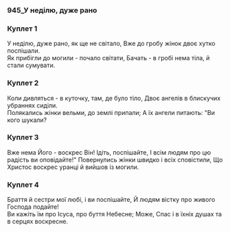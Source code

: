 ### 945_У неділю, дуже рано
### Куплет 1
У неділю, дуже рано, як ще не світало, Вже до гробу жінок двоє хутко поспішали. <br/>Як прибігли до могили - почало світати, Бачать - в гробі нема тіла, й стали сумувати.
### Куплет 2
Коли дивляться - в куточку, там, де було тіло, Двоє ангелів в блискучих убраннях сиділи.<br/>Полякались жінки вельми, до землі припали; А їх ангели питають: "Ви кого шукали?
### Куплет 3
Вже нема Його - воскрес Він! Ідіть, поспішайте, І всім людям про цю радість ви оповідайте!" Повернулись жінки швидко і всіх сповістили, Що Христос воскрес уранці й вийшов із могили.
### Куплет 4
Браття й сестри мої любі, і ви поспішайте, Й людям вістку про живого Господа подайте! <br/>Ви кажіть їм про Ісуса, про буття Небесне; Може, Спас і в їхніх душах та в серцях воскресне.
